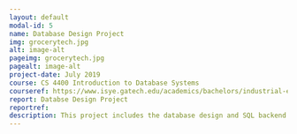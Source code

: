 ```yaml
---
layout: default
modal-id: 5
name: Database Design Project
img: grocerytech.jpg
alt: image-alt
pageimg: grocerytech.jpg
pagealt: image-alt
project-date: July 2019
course: CS 4400 Introduction to Database Systems
courseref: https://www.isye.gatech.edu/academics/bachelors/industrial-engineering/courses
report: Databse Design Project
reportref:
description: This project includes the database design and SQL backend implementation that would support an online system for a grocery delivery service. The classical methodologies for relational database development, Enhanced Entity Relationship Diagram and Information Flow Diagram, are included. The queries support functionalities for three types of users, buyers, deliverers, and managers.
---
```

